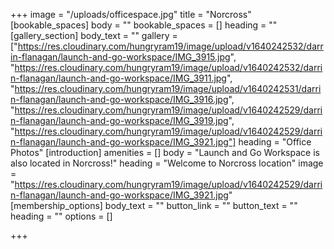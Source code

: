 +++
image = "/uploads/officespace.jpg"
title = "Norcross"
[bookable_spaces]
body = ""
bookable_spaces = []
heading = ""
[gallery_section]
body_text = ""
gallery = ["https://res.cloudinary.com/hungryram19/image/upload/v1640242532/darrin-flanagan/launch-and-go-workspace/IMG_3915.jpg", "https://res.cloudinary.com/hungryram19/image/upload/v1640242532/darrin-flanagan/launch-and-go-workspace/IMG_3911.jpg", "https://res.cloudinary.com/hungryram19/image/upload/v1640242531/darrin-flanagan/launch-and-go-workspace/IMG_3916.jpg", "https://res.cloudinary.com/hungryram19/image/upload/v1640242529/darrin-flanagan/launch-and-go-workspace/IMG_3919.jpg", "https://res.cloudinary.com/hungryram19/image/upload/v1640242529/darrin-flanagan/launch-and-go-workspace/IMG_3921.jpg"]
heading = "Office Photos"
[introduction]
amenities = []
body = "Launch and Go Workspace is also located in Norcross!"
heading = "Welcome to Norcross location"
image = "https://res.cloudinary.com/hungryram19/image/upload/v1640242529/darrin-flanagan/launch-and-go-workspace/IMG_3921.jpg"
[membership_options]
body_text = ""
button_link = ""
button_text = ""
heading = ""
options = []

+++
